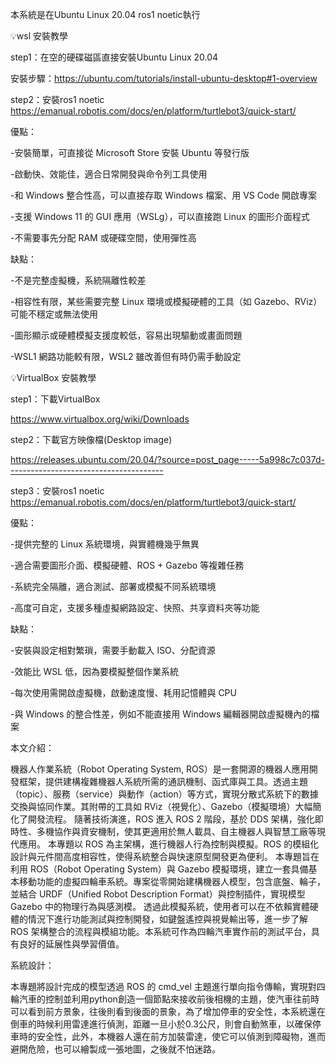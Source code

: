 本系統是在Ubuntu Linux 20.04 ros1 noetic執行

💡wsl 安裝教學

step1：在空的硬碟磁區直接安裝Ubuntu Linux 20.04

安裝步驟：https://ubuntu.com/tutorials/install-ubuntu-desktop#1-overview

step2：安裝ros1 noetic https://emanual.robotis.com/docs/en/platform/turtlebot3/quick-start/

優點：

-安裝簡單，可直接從 Microsoft Store 安裝 Ubuntu 等發行版

-啟動快、效能佳，適合日常開發與命令列工具使用

-和 Windows 整合性高，可以直接存取 Windows 檔案、用 VS Code 開啟專案

-支援 Windows 11 的 GUI 應用（WSLg），可以直接跑 Linux 的圖形介面程式

-不需要事先分配 RAM 或硬碟空間，使用彈性高


缺點：

-不是完整虛擬機，系統隔離性較差

-相容性有限，某些需要完整 Linux 環境或模擬硬體的工具（如 Gazebo、RViz）可能不穩定或無法使用

-圖形顯示或硬體模擬支援度較低，容易出現驅動或畫面問題

-WSL1 網路功能較有限，WSL2 雖改善但有時仍需手動設定


💡VirtualBox 安裝教學

step1：下載VirtualBox

https://www.virtualbox.org/wiki/Downloads

step2：下載官方映像檔(Desktop image) 

https://releases.ubuntu.com/20.04/?source=post_page-----5a998c7c037d---------------------------------------

step3：安裝ros1 noetic https://emanual.robotis.com/docs/en/platform/turtlebot3/quick-start/


優點：

-提供完整的 Linux 系統環境，與實體機幾乎無異

-適合需要圖形介面、模擬硬體、ROS + Gazebo 等複雜任務

-系統完全隔離，適合測試、部署或模擬不同系統環境

-高度可自定，支援多種虛擬網路設定、快照、共享資料夾等功能


缺點：

-安裝與設定相對繁瑣，需要手動載入 ISO、分配資源

-效能比 WSL 低，因為要模擬整個作業系統

-每次使用需開啟虛擬機，啟動速度慢、耗用記憶體與 CPU

-與 Windows 的整合性差，例如不能直接用 Windows 編輯器開啟虛擬機內的檔案


本文介紹：

  機器人作業系統（Robot Operating System, ROS）是一套開源的機器人應用開發框架，提供建構複雜機器人系統所需的通訊機制、函式庫與工具。透過主題（topic）、服務（service）與動作（action）等方式，實現分散式系統下的數據交換與協同作業。其附帶的工具如 RViz（視覺化）、Gazebo（模擬環境）大幅簡化了開發流程。 隨著技術演進，ROS 進入 ROS 2 階段，基於 DDS 架構，強化即時性、多機協作與資安機制，使其更適用於無人載具、自主機器人與智慧工廠等現代應用。 本專題以 ROS 為主架構，進行機器人行為控制與模擬。ROS 的模組化設計與元件間高度相容性，使得系統整合與快速原型開發更為便利。
  本專題旨在利用 ROS（Robot Operating System）與 Gazebo 模擬環境，建立一套具備基本移動功能的虛擬四輪車系統。專案從零開始建構機器人模型，包含底盤、輪子，並結合 URDF（Unified Robot Description Format）與控制插件，實現模型 Gazebo 中的物理行為與感測模。
  透過此模擬系統，使用者可以在不依賴實體硬體的情況下進行功能測試與控制開發，如鍵盤遙控與視覺輸出等，進一步了解 ROS 架構整合的流程與模組功能。本系統可作為四輪汽車實作前的測試平台，具有良好的延展性與學習價值。


系統設計：

本專題將設計完成的模型透過 ROS 的 cmd_vel 主題進行單向指令傳輸，實現對四輪汽車的控制並利用python創造一個節點來接收前後相機的主題，使汽車往前時可以看到前方景象，往後則看到後面的景象，為了增加停車的安全性，本系統還在倒車的時候利用雷達進行偵測，距離一旦小於0.3公尺，則會自動煞車，以確保停車時的安全性，此外，本機器人還在前方加裝雷達，使它可以偵測到障礙物，進而避開危險，也可以繪製成一張地圖，之後就不怕迷路。
